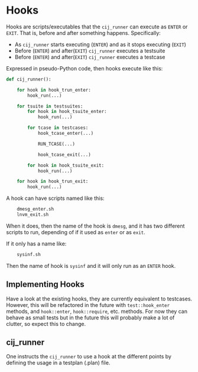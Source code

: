 # Hooks

Hooks are scripts/executables that the `cij_runner` can execute as `ENTER` or
`EXIT`. That is, before and after something happens. Specifically:

 * As `cij_runner` starts executing (`ENTER`) and as it stops executing (`EXIT`)
 * Before (`ENTER`) and after(`EXIT`) `cij_runner` executes a testsuite
 * Before (`ENTER`) and after(`EXIT`) `cij_runner` executes a testcase

Expressed in pseudo-Python code, then hooks execute like this:

```python
def cij_runner():

	for hook in hook_trun_enter:
		hook_run(...)

	for tsuite in testsuites:
		for hook in hook_tsuite_enter:
			hook_run(...)

		for tcase in testcases:
			hook_tcase_enter(...)

			RUN_TCASE(...)

			hook_tcase_exit(...)

		for hook in hook_tsuite_exit:
			hook_run(...)

	for hook in hook_trun_exit:
		hook_run(...)
```

A hook can have scripts named like this:

```bash
	dmesg_enter.sh
	lnvm_exit.sh
```

When it does, then the name of the hook is `dmesg`, and it has two different
scripts to run, depending of if it used as `enter` or as `exit`.

If it only has a name like:

```bash
	sysinf.sh
```

Then the name of hook is `sysinf` and it will only run as an `ENTER` hook.

## Implementing Hooks

Have a look at the existing hooks, they are currently equivalent to testcases.
However, this will be refactored in the future with `test::hook_enter` methods,
and `hook::enter`, `hook::require`, etc. methods. For now they can behave as
small tests but in the future this will probably make a lot of clutter, so
expect this to change.

## cij_runner

One instructs the `cij_runner` to use a hook at the different points by defining
the usage in a testplan (.plan) file.
